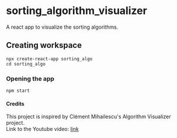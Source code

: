 # sorting_algorithm_visualizer
A react app to visualize the sorting algorithms.
## Creating workspace
```
npx create-react-app sorting_algo
cd sorting_algo
```
### Opening the app
```
npm start
```
#### Credits
This project is inspired by Clément Mihailescu's Algorithm Visualizer project.\
Link to the Youtube video: [link](https://youtu.be/pFXYym4Wbkc)
